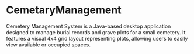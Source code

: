 # CemetaryManagement
Cemetery Management System is a Java-based desktop application designed to manage burial records and grave plots for a small cemetery. It features a visual 4x4 grid layout representing plots, allowing users to easily view available or occupied spaces.
